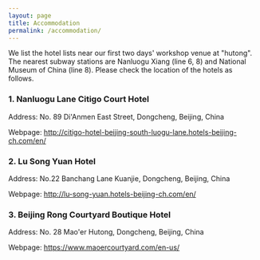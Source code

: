 ```yaml
---
layout: page
title: Accommodation
permalink: /accommodation/
---
```


We list the hotel lists near our first two days' workshop venue at "hutong". The nearest subway stations are Nanluogu Xiang (line 6, 8) and National Museum of China (line 8). Please check the location of the hotels as follows.

### 1. Nanluogu Lane Citigo Court Hotel

Address: No. 89 Di'Anmen East Street, Dongcheng, Beijing, China

Webpage: <a href="http://citigo-hotel-beijing-south-luogu-lane.hotels-beijing-ch.com/en/" target="_blank">http://citigo-hotel-beijing-south-luogu-lane.hotels-beijing-ch.com/en/</a>


### 2. Lu Song Yuan Hotel

Address: No.22 Banchang Lane Kuanjie, Dongcheng, Beijing, China

Webpage: <a href="http://lu-song-yuan.hotels-beijing-ch.com/en/" target="_blank">http://lu-song-yuan.hotels-beijing-ch.com/en/</a>


### 3. Beijing Rong Courtyard Boutique Hotel

Address: No. 28 Mao'er Hutong, Dongcheng, Beijing, China

Webpage: <a href="https://www.maoercourtyard.com/en-us/" target="_blank">https://www.maoercourtyard.com/en-us/</a>
